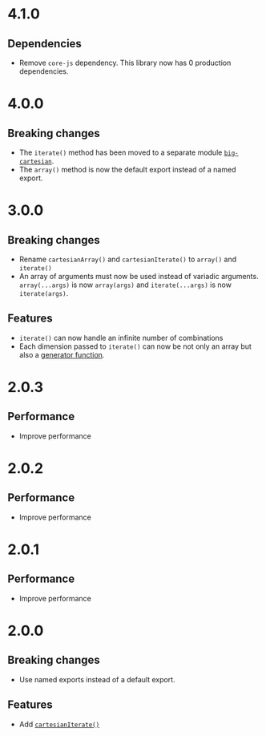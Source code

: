 # 4.1.0

## Dependencies

- Remove `core-js` dependency. This library now has 0 production dependencies.

# 4.0.0

## Breaking changes

- The `iterate()` method has been moved to a separate module
  [`big-cartesian`](https://github.com/ehmicky/big-cartesian).
- The `array()` method is now the default export instead of a named export.

# 3.0.0

## Breaking changes

- Rename `cartesianArray()` and `cartesianIterate()` to `array()` and
  `iterate()`
- An array of arguments must now be used instead of variadic arguments.
  `array(...args)` is now `array(args)` and `iterate(...args)` is now
  `iterate(args)`.

## Features

- `iterate()` can now handle an infinite number of combinations
- Each dimension passed to `iterate()` can now be not only an array but also a
  [generator function](https://developer.mozilla.org/en-US/docs/Web/JavaScript/Guide/Iterators_and_Generators).

# 2.0.3

## Performance

- Improve performance

# 2.0.2

## Performance

- Improve performance

# 2.0.1

## Performance

- Improve performance

# 2.0.0

## Breaking changes

- Use named exports instead of a default export.

## Features

- Add
  [`cartesianIterate()`](https://github.com/ehmicky/fast-cartesian#cartesianiterateinputs)
